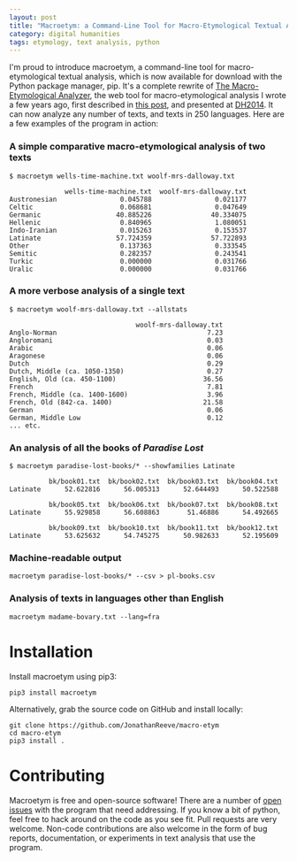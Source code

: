 ```yaml
---
layout: post
title: "Macroetym: a Command-Line Tool for Macro-Etymological Textual Analysis"
category: digital humanities
tags: etymology, text analysis, python
---
```


I'm proud to introduce macroetym, a command-line tool for macro-etymological textual analysis, which is now available for download with the Python package manager, pip. It's a complete rewrite of [The Macro-Etymological Analyzer](http://jonreeve.com/etym), the web tool for macro-etymological analysis I wrote a few years ago, first described in [this post](/2013/11/introducing-the-macro-etymological-analyzer), and presented at [DH2014](http://jonreeve.com/dh2014/). It can now analyze any number of texts, and texts in 250 languages. Here are a few examples of the program in action:

### A simple comparative macro-etymological analysis of two texts

```
$ macroetym wells-time-machine.txt woolf-mrs-dalloway.txt

              wells-time-machine.txt  woolf-mrs-dalloway.txt
Austronesian                0.045788                0.021177
Celtic                      0.068681                0.047649
Germanic                   40.885226               40.334075
Hellenic                    0.840965                1.080051
Indo-Iranian                0.015263                0.153537
Latinate                   57.724359               57.722893
Other                       0.137363                0.333545
Semitic                     0.282357                0.243541
Turkic                      0.000000                0.031766
Uralic                      0.000000                0.031766
```

### A more verbose analysis of a single text

```
$ macroetym woolf-mrs-dalloway.txt --allstats

                                woolf-mrs-dalloway.txt
Anglo-Norman                                      7.23
Angloromani                                       0.03
Arabic                                            0.06
Aragonese                                         0.06
Dutch                                             0.29
Dutch, Middle (ca. 1050-1350)                     0.27
English, Old (ca. 450-1100)                      36.56
French                                            7.81
French, Middle (ca. 1400-1600)                    3.96
French, Old (842-ca. 1400)                       21.58
German                                            0.06
German, Middle Low                                0.12
... etc.
```

### An analysis of all the books of _Paradise Lost_

```
$ macroetym paradise-lost-books/* --showfamilies Latinate        

          bk/book01.txt  bk/book02.txt  bk/book03.txt  bk/book04.txt
Latinate      52.622816      56.005313      52.644493      50.522588   

          bk/book05.txt  bk/book06.txt  bk/book07.txt  bk/book08.txt
Latinate      55.929858      56.608863       51.46886      54.492665   

          bk/book09.txt  bk/book10.txt  bk/book11.txt  bk/book12.txt  
Latinate      53.625632      54.745275      50.982633      52.195609  
```

### Machine-readable output

    macroetym paradise-lost-books/* --csv > pl-books.csv

### Analysis of texts in languages other than English

    macroetym madame-bovary.txt --lang=fra

# Installation

Install macroetym using pip3:

    pip3 install macroetym

Alternatively, grab the source code on GitHub and install locally:

    git clone https://github.com/JonathanReeve/macro-etym
    cd macro-etym
    pip3 install .

# Contributing

Macroetym is free and open-source software! There are a number of [open issues](https://github.com/JonathanReeve/macro-etym/issues) with the program that need addressing. If you know a bit of python, feel free to hack around on the code as you see fit. Pull requests are very welcome. Non-code contributions are also welcome in the form of bug reports, documentation, or experiments in text analysis that use the program.
